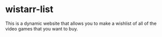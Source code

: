 # wistarr-list
This is a dynamic website that allows you to make a wishlist of all of the video games that you want to buy.
